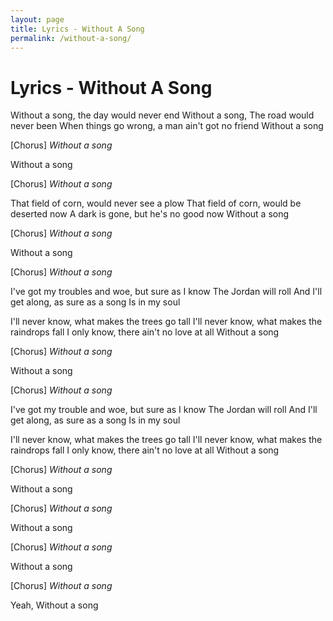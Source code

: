 ```yaml
---
layout: page
title: Lyrics - Without A Song
permalink: /without-a-song/
---
```


# Lyrics - Without A Song

Without a song, the day would never end
Without a song, The road would never been
When things go wrong, a man ain't got no friend
Without a song

[Chorus]
_Without a song_

Without a song

[Chorus]
_Without a song_

That field of corn, would never see a plow
That field of corn, would be deserted now
A dark is gone, but he's no good now
Without a song

[Chorus]
_Without a song_

Without a song

[Chorus]
_Without a song_

I've got my troubles and woe, but sure as I know
The Jordan will roll
And I'll get along, as sure as a song
Is in my soul

I'll never know, what makes the trees go tall
I'll never know, what makes the raindrops fall
I only know, there ain't no love at all
Without a song

[Chorus]
_Without a song_

Without a song

[Chorus]
_Without a song_

I've got my trouble and woe, but sure as I know
The Jordan will roll
And I'll get along, as sure as a song
Is in my soul

I'll never know, what makes the trees go tall
I'll never know, what makes the raindrops fall
I only know, there ain't no love at all
Without a song

[Chorus]
_Without a song_

Without a song

[Chorus]
_Without a song_

Without a song

[Chorus]
_Without a song_

Without a song

[Chorus]
_Without a song_

Yeah, Without a song
